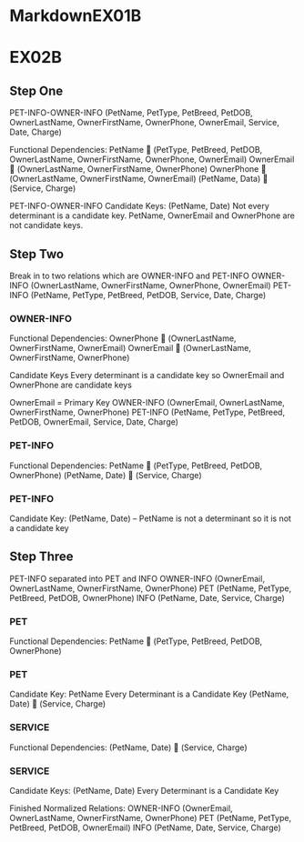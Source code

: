 # MarkdownEX01B

# EX02B

## Step One

PET-INFO-OWNER-INFO (PetName, PetType, PetBreed, PetDOB, OwnerLastName, OwnerFirstName, OwnerPhone, OwnerEmail, Service, Date, Charge)

Functional Dependencies: PetName  (PetType, PetBreed, PetDOB, OwnerLastName, OwnerFirstName,    OwnerPhone, OwnerEmail)
   OwnerEmail  (OwnerLastName, OwnerFirstName, OwnerPhone)
   OwnerPhone  (OwnerLastName, OwnerFirstName, OwnerEmail)
   (PetName, Data)  (Service, Charge)


PET-INFO-OWNER-INFO Candidate Keys: (PetName, Date)
Not every determinant is a candidate key.
PetName, OwnerEmail and OwnerPhone are not candidate keys.

## Step Two

Break in to two relations which are OWNER-INFO and PET-INFO
OWNER-INFO (OwnerLastName, OwnerFirstName, OwnerPhone, OwnerEmail)
PET-INFO (PetName, PetType, PetBreed, PetDOB, Service, Date, Charge)





### OWNER-INFO
Functional Dependencies: OwnerPhone  (OwnerLastName, OwnerFirstName, OwnerEmail)
    OwnerEmail  (OwnerLastName, OwnerFirstName, OwnerPhone)

Candidate Keys
Every determinant is a candidate key so OwnerEmail and OwnerPhone are candidate keys

OwnerEmail = Primary Key 
OWNER-INFO (OwnerEmail, OwnerLastName, OwnerFirstName, OwnerPhone)
PET-INFO (PetName, PetType, PetBreed, PetDOB, OwnerEmail, Service, Date, Charge)

### PET-INFO
Functional Dependencies: PetName  (PetType, PetBreed, PetDOB, OwnerPhone)
  (PetName, Date)  (Service, Charge)

### PET-INFO 
Candidate Key:
(PetName, Date) – PetName is not a determinant so it is not a candidate key

## Step Three

PET-INFO separated into PET and INFO
OWNER-INFO (OwnerEmail, OwnerLastName, OwnerFirstName, OwnerPhone)
PET (PetName, PetType, PetBreed, PetDOB, OwnerPhone)
INFO (PetName, Date, Service, Charge)


### PET
Functional Dependencies: PetName  (PetType, PetBreed, PetDOB, OwnerPhone)

### PET 
Candidate Key: PetName
Every Determinant is a Candidate Key
(PetName, Date)  (Service, Charge)

### SERVICE 
Functional Dependencies: (PetName, Date)  (Service, Charge)

### SERVICE 
Candidate Keys: (PetName, Date)
Every Determinant is a Candidate Key

Finished Normalized Relations: OWNER-INFO (OwnerEmail, OwnerLastName, OwnerFirstName, OwnerPhone)
			             PET (PetName, PetType, PetBreed, PetDOB, OwnerEmail)
			             INFO (PetName, Date, Service, Charge)
